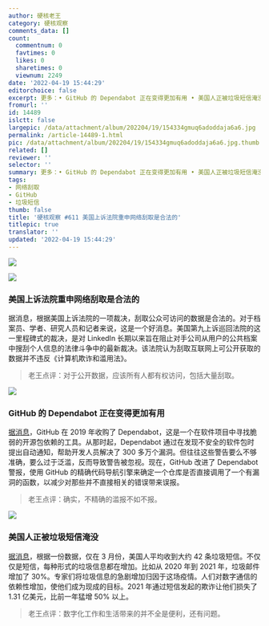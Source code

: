 ```yaml
---
author: 硬核老王
category: 硬核观察
comments_data: []
count:
  commentnum: 0
  favtimes: 0
  likes: 0
  sharetimes: 0
  viewnum: 2249
date: '2022-04-19 15:44:29'
editorchoice: false
excerpt: 更多：• GitHub 的 Dependabot 正在变得更加有用 • 美国人正被垃圾短信淹没
fromurl: ''
id: 14489
islctt: false
largepic: /data/attachment/album/202204/19/154334gmuq6adoddaja6a6.jpg
permalink: /article-14489-1.html
pic: /data/attachment/album/202204/19/154334gmuq6adoddaja6a6.jpg.thumb.jpg
related: []
reviewer: ''
selector: ''
summary: 更多：• GitHub 的 Dependabot 正在变得更加有用 • 美国人正被垃圾短信淹没
tags:
- 网络刮取
- GitHub
- 垃圾短信
thumb: false
title: '硬核观察 #611 美国上诉法院重申网络刮取是合法的'
titlepic: true
translator: ''
updated: '2022-04-19 15:44:29'
---
```


![](/data/attachment/album/202204/19/154334gmuq6adoddaja6a6.jpg)


![](/data/attachment/album/202204/19/154341aag6lwb06xiji6i9.jpg)


### 美国上诉法院重申网络刮取是合法的


据消息，根据美国上诉法院的一项裁决，刮取公众可访问的数据是合法的。对于档案员、学者、研究人员和记者来说，这是一个好消息。美国第九上诉巡回法院的这一里程碑式的裁决，是对 LinkedIn 长期以来旨在阻止对手公司从用户的公共档案中搜刮个人信息的法律斗争中的最新裁决。该法院认为刮取互联网上可公开获取的数据并不违反《计算机欺诈和滥用法》。



> 
> 老王点评：对于公开数据，应该所有人都有权访问，包括大量刮取。
> 
> 
> 


![](/data/attachment/album/202204/19/154352i5sss4c5qs45cb5k.jpg)


### GitHub 的 Dependabot 正在变得更加有用


[据消息](https://www.theregister.com/2022/04/15/githubs_dependabot_security/)，GitHub 在 2019 年收购了 Dependabot，这是一个在软件项目中寻找脆弱的开源包依赖的工具。从那时起，Dependabot 通过在发现不安全的软件包时提出自动通知，帮助开发人员解决了 300 多万个漏洞。但往往这些警告要么不够准确，要么过于泛滥，反而导致警告被忽视。现在，GitHub 改进了 Dependabot 警报，使用 GitHub 的精确代码导航引擎来确定一个仓库是否直接调用了一个有漏洞的函数，以减少对那些并不直接相关的错误带来误报。



> 
> 老王点评：确实，不精确的滥报不如不报。
> 
> 
> 


![](/data/attachment/album/202204/19/154409yzu5u9dhhzd7mtbt.jpg)


### 美国人正被垃圾短信淹没


[据消息](https://www.axios.com/spam-texts-calls-email-social-media-2af7cd73-6d7a-4f80-8026-1e5706cf3854.html)，根据一份数据，仅在 3 月份，美国人平均收到大约 42 条垃圾短信。不仅仅是短信，每种形式的垃圾信息都在增加。比如从 2020 年到 2021 年，垃圾邮件增加了 30%。专家们将垃圾信息的急剧增加归因于这场疫情。人们对数字通信的依赖性增加，使他们成为现成的目标。2021 年通过短信发起的欺诈让他们损失了 1.31 亿美元，比前一年猛增 50% 以上。



> 
> 老王点评：数字化工作和生活带来的并不全是便利，还有问题。
> 
> 
>